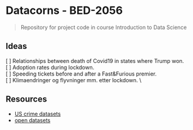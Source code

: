 # Datacorns - BED-2056
> Repository for project code in course Introduction to Data Science

## Ideas
[ ] Relationships between death of Covid19 in states where Trump won. \
[ ] Adoption rates during lockdown. \
[ ] Speeding tickets  before and after a Fast&Furious premier. \
[ ] Klimaendringer og flyvninger mm. etter lockdown. \

## Resources
- [US crime datasets](https://knoema.com/atlas/United-States-of-America/topics/Crime-Statistics/datasets)
- [open datasets](https://github.com/awesomedata/awesome-public-datasets)
